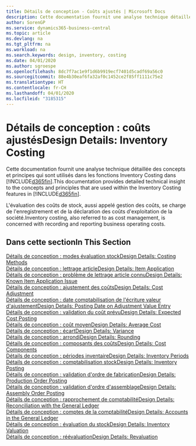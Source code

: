 ```yaml
---
title: Détails de conception - Coûts ajustés | Microsoft Docs
description: Cette documentation fournit une analyse technique détaillée des concepts et principes qui sont utilisés dans les fonctions Inventory Costing dans Business Central.
author: SorenGP
ms.service: dynamics365-business-central
ms.topic: article
ms.devlang: na
ms.tgt_pltfrm: na
ms.workload: na
ms.search.keywords: design, inventory, costing
ms.date: 04/01/2020
ms.author: sgroespe
ms.openlocfilehash: 8dc7f7ac1e9f1d6b9919ecf7401d5cadf69a56c0
ms.sourcegitcommit: 88e4b30eaf6fa32af0c1452ce2f85ff1111c75e2
ms.translationtype: HT
ms.contentlocale: fr-CH
ms.lasthandoff: 04/01/2020
ms.locfileid: "3185315"
---
```

# <a name="design-details-inventory-costing"></a><span data-ttu-id="082f0-103">Détails de conception : coûts ajustés</span><span class="sxs-lookup"><span data-stu-id="082f0-103">Design Details: Inventory Costing</span></span>
<span data-ttu-id="082f0-104">Cette documentation fournit une analyse technique détaillée des concepts et principes qui sont utilisés dans les fonctions Inventory Costing dans [!INCLUDE[d365fin](includes/d365fin_md.md)].</span><span class="sxs-lookup"><span data-stu-id="082f0-104">This documentation provides detailed technical insight to the concepts and principles that are used within the Inventory Costing features in [!INCLUDE[d365fin](includes/d365fin_md.md)].</span></span>  

<span data-ttu-id="082f0-105">L'évaluation des coûts de stock, aussi appelé gestion des coûts, se charge de l'enregistrement et de la déclaration des coûts d'exploitation de la société.</span><span class="sxs-lookup"><span data-stu-id="082f0-105">Inventory costing, also referred to as cost management, is concerned with recording and reporting business operating costs.</span></span>  

## <a name="in-this-section"></a><span data-ttu-id="082f0-106">Dans cette section</span><span class="sxs-lookup"><span data-stu-id="082f0-106">In This Section</span></span>  
[<span data-ttu-id="082f0-107">Détails de conception : modes évaluation stock</span><span class="sxs-lookup"><span data-stu-id="082f0-107">Design Details: Costing Methods</span></span>](design-details-costing-methods.md)  
[<span data-ttu-id="082f0-108">Détails de conception : lettrage article</span><span class="sxs-lookup"><span data-stu-id="082f0-108">Design Details: Item Application</span></span>](design-details-item-application.md)  
[<span data-ttu-id="082f0-109">Détails de conception : problème de lettrage article connu</span><span class="sxs-lookup"><span data-stu-id="082f0-109">Design Details: Known Item Application Issue</span></span>](design-details-inventory-zero-level-open-item-ledger-entries.md)  
[<span data-ttu-id="082f0-110">Détails de conception : ajustement des coûts</span><span class="sxs-lookup"><span data-stu-id="082f0-110">Design Details: Cost Adjustment</span></span>](design-details-cost-adjustment.md)  
[<span data-ttu-id="082f0-111">Détails de conception : date comptabilisation de l'écriture valeur d'ajustement</span><span class="sxs-lookup"><span data-stu-id="082f0-111">Design Details: Posting Date on Adjustment Value Entry</span></span>](design-details-inventory-adjustment-value-entry-posting-date.md)  
[<span data-ttu-id="082f0-112">Détails de conception : validation du coût prévu</span><span class="sxs-lookup"><span data-stu-id="082f0-112">Design Details: Expected Cost Posting</span></span>](design-details-expected-cost-posting.md)  
[<span data-ttu-id="082f0-113">Détails de conception : coût moyen</span><span class="sxs-lookup"><span data-stu-id="082f0-113">Design Details: Average Cost</span></span>](design-details-average-cost.md)  
[<span data-ttu-id="082f0-114">Détails de conception : écart</span><span class="sxs-lookup"><span data-stu-id="082f0-114">Design Details: Variance</span></span>](design-details-variance.md)  
[<span data-ttu-id="082f0-115">Détails de conception : arrondi</span><span class="sxs-lookup"><span data-stu-id="082f0-115">Design Details: Rounding</span></span>](design-details-rounding.md)  
[<span data-ttu-id="082f0-116">Détails de conception : composants des coûts</span><span class="sxs-lookup"><span data-stu-id="082f0-116">Design Details: Cost Components</span></span>](design-details-cost-components.md)  
[<span data-ttu-id="082f0-117">Détails de conception : périodes inventaire</span><span class="sxs-lookup"><span data-stu-id="082f0-117">Design Details: Inventory Periods</span></span>](design-details-inventory-periods.md)  
[<span data-ttu-id="082f0-118">Détails de conception : comptabilisation stock</span><span class="sxs-lookup"><span data-stu-id="082f0-118">Design Details: Inventory Posting</span></span>](design-details-inventory-posting.md)  
[<span data-ttu-id="082f0-119">Détails de conception : validation d'ordre de fabrication</span><span class="sxs-lookup"><span data-stu-id="082f0-119">Design Details: Production Order Posting</span></span>](design-details-production-order-posting.md)  
[<span data-ttu-id="082f0-120">Détails de conception : validation d'ordre d'assemblage</span><span class="sxs-lookup"><span data-stu-id="082f0-120">Design Details: Assembly Order Posting</span></span>](design-details-assembly-order-posting.md)  
[<span data-ttu-id="082f0-121">Détails de conception : rapprochement de comptabilité</span><span class="sxs-lookup"><span data-stu-id="082f0-121">Design Details: Reconciliation with the General Ledger</span></span>](design-details-reconciliation-with-the-general-ledger.md)  
[<span data-ttu-id="082f0-122">Détails de conception : comptes de la comptabilité</span><span class="sxs-lookup"><span data-stu-id="082f0-122">Design Details: Accounts in the General Ledger</span></span>](design-details-accounts-in-the-general-ledger.md)  
[<span data-ttu-id="082f0-123">Détails de conception : évaluation du stock</span><span class="sxs-lookup"><span data-stu-id="082f0-123">Design Details: Inventory Valuation</span></span>](design-details-inventory-valuation.md)  
[<span data-ttu-id="082f0-124">Détails de conception : réévaluation</span><span class="sxs-lookup"><span data-stu-id="082f0-124">Design Details: Revaluation</span></span>](design-details-revaluation.md)
